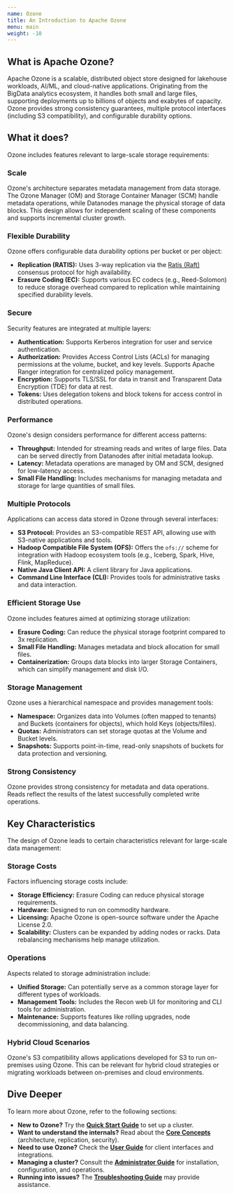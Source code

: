 ```yaml
---
name: Ozone
title: An Introduction to Apache Ozone
menu: main
weight: -10
---
```

<!---
  Licensed to the Apache Software Foundation (ASF) under one or more
  contributor license agreements.  See the NOTICE file distributed with
  this work for additional information regarding copyright ownership.
  The ASF licenses this file to You under the Apache License, Version 2.0
  (the "License"); you may not use this file except in compliance with
  the License.  You may obtain a copy of the License at

      http://www.apache.org/licenses/LICENSE-2.0

  Unless required by applicable law or agreed to in writing, software
  distributed under the License is distributed on an "AS IS" BASIS,
  WITHOUT WARRANTIES OR CONDITIONS OF ANY KIND, either express or implied.
  See the License for the specific language governing permissions and
  limitations under the License.
-->

## What is Apache Ozone?

Apache Ozone is a scalable, distributed object store designed for lakehouse workloads,
AI/ML, and cloud-native applications.
Originating from the BigData analytics ecosystem, it handles both small and large files,
supporting deployments up to billions of objects and exabytes of capacity.
Ozone provides strong consistency guarantees,
multiple protocol interfaces (including S3 compatibility), and configurable durability options.

## What it does?

Ozone includes features relevant to large-scale storage requirements:

### Scale

Ozone's architecture separates metadata management from data storage. The Ozone Manager (OM) and Storage Container Manager (SCM) handle metadata operations, while Datanodes manage the physical storage of data blocks. This design allows for independent scaling of these components and supports incremental cluster growth.

### Flexible Durability

Ozone offers configurable data durability options per bucket or per object:
*   **Replication (RATIS):** Uses 3-way replication via the [Ratis (Raft)](https://ratis.apache.org) consensus protocol for high availability.
*   **Erasure Coding (EC):** Supports various EC codecs (e.g., Reed-Solomon) to reduce storage overhead compared to replication while maintaining specified durability levels.

### Secure

Security features are integrated at multiple layers:
*   **Authentication:** Supports Kerberos integration for user and service authentication.
*   **Authorization:** Provides Access Control Lists (ACLs) for managing permissions at the volume, bucket, and key levels. Supports Apache Ranger integration for centralized policy management.
*   **Encryption:** Supports TLS/SSL for data in transit and Transparent Data Encryption (TDE) for data at rest.
*   **Tokens:** Uses delegation tokens and block tokens for access control in distributed operations.

### Performance

Ozone's design considers performance for different access patterns:
*   **Throughput:** Intended for streaming reads and writes of large files. Data can be served directly from Datanodes after initial metadata lookup.
*   **Latency:** Metadata operations are managed by OM and SCM, designed for low-latency access.
*   **Small File Handling:** Includes mechanisms for managing metadata and storage for large quantities of small files.

### Multiple Protocols

Applications can access data stored in Ozone through several interfaces:
*   **S3 Protocol:** Provides an S3-compatible REST API, allowing use with S3-native applications and tools.
*   **Hadoop Compatible File System (OFS):** Offers the `ofs://` scheme for integration with Hadoop ecosystem tools (e.g., Iceberg, Spark, Hive, Flink, MapReduce).
*   **Native Java Client API:** A client library for Java applications.
*   **Command Line Interface (CLI):** Provides tools for administrative tasks and data interaction.

### Efficient Storage Use

Ozone includes features aimed at optimizing storage utilization:
*   **Erasure Coding:** Can reduce the physical storage footprint compared to 3x replication.
*   **Small File Handling:** Manages metadata and block allocation for small files.
*   **Containerization:** Groups data blocks into larger Storage Containers, which can simplify management and disk I/O.

### Storage Management

Ozone uses a hierarchical namespace and provides management tools:
*   **Namespace:** Organizes data into Volumes (often mapped to tenants) and Buckets (containers for objects), which hold Keys (objects/files).
*   **Quotas:** Administrators can set storage quotas at the Volume and Bucket levels.
*   **Snapshots:** Supports point-in-time, read-only snapshots of buckets for data protection and versioning.

### Strong Consistency

Ozone provides strong consistency for metadata and data operations. Reads reflect the results of the latest successfully completed write operations.

## Key Characteristics

The design of Ozone leads to certain characteristics relevant for large-scale data management:

### Storage Costs

Factors influencing storage costs include:
*   **Storage Efficiency:** Erasure Coding can reduce physical storage requirements.
*   **Hardware:** Designed to run on commodity hardware.
*   **Licensing:** Apache Ozone is open-source software under the Apache License 2.0.
*   **Scalability:** Clusters can be expanded by adding nodes or racks. Data rebalancing mechanisms help manage utilization.

### Operations

Aspects related to storage administration include:
*   **Unified Storage:** Can potentially serve as a common storage layer for different types of workloads.
*   **Management Tools:** Includes the Recon web UI for monitoring and CLI tools for administration.
*   **Maintenance:** Supports features like rolling upgrades, node decommissioning, and data balancing.

### Hybrid Cloud Scenarios

Ozone's S3 compatibility allows applications developed for S3 to run on-premises using Ozone. This can be relevant for hybrid cloud strategies or migrating workloads between on-premises and cloud environments.

## Dive Deeper

To learn more about Ozone, refer to the following sections:

*   **New to Ozone?** Try the **[Quick Start Guide](./02-quick-start/README.mdx)** to set up a cluster.
*   **Want to understand the internals?** Read about the **[Core Concepts](./03-core-concepts/README.mdx)** (architecture, replication, security).
*   **Need to use Ozone?** Check the **[User Guide](./04-user-guide/README.mdx)** for client interfaces and integrations.
*   **Managing a cluster?** Consult the **[Administrator Guide](./05-administrator-guide/README.mdx)** for installation, configuration, and operations.
*   **Running into issues?** The **[Troubleshooting Guide](./06-troubleshooting/README.mdx)** may provide assistance.
